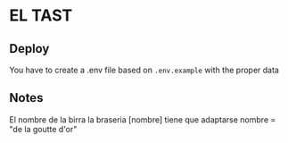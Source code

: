 # EL TAST
## Deploy
You have to create a .env file based on `.env.example` with the proper data
## Notes
El nombre de la birra
la braseria [nombre] tiene que adaptarse nombre = "de la goutte d'or"
